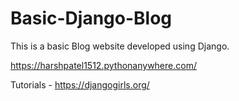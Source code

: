 # Basic-Django-Blog
This is a basic Blog website developed using Django.

https://harshpatel1512.pythonanywhere.com/

Tutorials - https://djangogirls.org/

